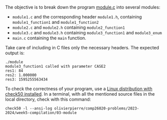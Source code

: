 The objective is to break down the program [module.c](module.c) into several
modules:

- `module1.c` and the corresponding header `module1.h`, containing
   `module1_function1` and `module1_function2`
- `module2.c` and `module2.h` containing `module2_function1`
- `module3.c` and `module3.h` containing `module3_function1` and `module3_enum`
- `main.c` containing the `main` function.

Take care of including in C files only the necessary headers. The expected
output is:

```shell
./module
module3_function1 called with parameter CASE2
res1: 84
res2: 1.000000
res3: 1595255563434
```

To check the correctness of your program, use a
[Linux distribution with check50 installed](https://github.com/olivierpierre/comp26020-devcontainer).
In a terminal, with all the mentioned source files in the local directory,
check with this command:

```shell
check50 -l --ansi-log olivierpierre/comp26020-problems/2023-2024/week5-compilation/03-module
```

